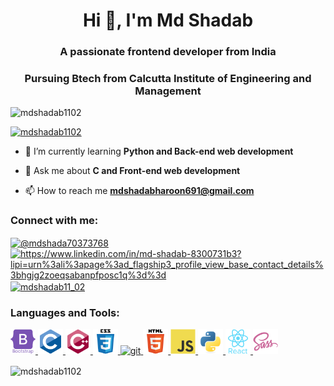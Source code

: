 <h1 align="center">Hi 👋, I'm Md Shadab</h1>
<h3 align="center">A passionate frontend developer from India</h3>
<h3 align="center">Pursuing Btech from Calcutta Institute of Engineering and Management</h3>

<p align="left"> <img src="https://komarev.com/ghpvc/?username=mdshadab1102&label=Profile%20views&color=0e75b6&style=flat" alt="mdshadab1102" /> </p>

<p align="left"> <a href="https://github.com/ryo-ma/github-profile-trophy"><img src="https://github-profile-trophy.vercel.app/?username=mdshadab1102" alt="mdshadab1102" /></a> </p>

- 🌱 I’m currently learning **Python and Back-end web development**

- 💬 Ask me about **C and Front-end web development**

- 📫 How to reach me **mdshadabharoon691@gmail.com**

<h3 align="left">Connect with me:</h3>
<p align="left">
<a href="https://twitter.com/@mdshada70373768" target="blank"><img align="center" src="https://raw.githubusercontent.com/rahuldkjain/github-profile-readme-generator/master/src/images/icons/Social/twitter.svg" alt="@mdshada70373768" height="30" width="40" /></a>
<a href="https://linkedin.com/in/https://www.linkedin.com/in/md-shadab-8300731b3?lipi=urn%3ali%3apage%3ad_flagship3_profile_view_base_contact_details%3bhgjg2zoeqsabanpfposc1q%3d%3d" target="blank"><img align="center" src="https://raw.githubusercontent.com/rahuldkjain/github-profile-readme-generator/master/src/images/icons/Social/linked-in-alt.svg" alt="https://www.linkedin.com/in/md-shadab-8300731b3?lipi=urn%3ali%3apage%3ad_flagship3_profile_view_base_contact_details%3bhgjg2zoeqsabanpfposc1q%3d%3d" height="30" width="40" /></a>
<a href="https://instagram.com/mdshadab11_02" target="blank"><img align="center" src="https://raw.githubusercontent.com/rahuldkjain/github-profile-readme-generator/master/src/images/icons/Social/instagram.svg" alt="mdshadab11_02" height="30" width="40" /></a>
</p>

<h3 align="left">Languages and Tools:</h3>
<p align="left"> <a href="https://getbootstrap.com" target="_blank" rel="noreferrer"> <img src="https://raw.githubusercontent.com/devicons/devicon/master/icons/bootstrap/bootstrap-plain-wordmark.svg" alt="bootstrap" width="40" height="40"/> </a> <a href="https://www.cprogramming.com/" target="_blank" rel="noreferrer"> <img src="https://raw.githubusercontent.com/devicons/devicon/master/icons/c/c-original.svg" alt="c" width="40" height="40"/> </a> <a href="https://www.w3schools.com/cpp/" target="_blank" rel="noreferrer"> <img src="https://raw.githubusercontent.com/devicons/devicon/master/icons/cplusplus/cplusplus-original.svg" alt="cplusplus" width="40" height="40"/> </a> <a href="https://www.w3schools.com/css/" target="_blank" rel="noreferrer"> <img src="https://raw.githubusercontent.com/devicons/devicon/master/icons/css3/css3-original-wordmark.svg" alt="css3" width="40" height="40"/> </a> <a href="https://git-scm.com/" target="_blank" rel="noreferrer"> <img src="https://www.vectorlogo.zone/logos/git-scm/git-scm-icon.svg" alt="git" width="40" height="40"/> </a> <a href="https://www.w3.org/html/" target="_blank" rel="noreferrer"> <img src="https://raw.githubusercontent.com/devicons/devicon/master/icons/html5/html5-original-wordmark.svg" alt="html5" width="40" height="40"/> </a> <a href="https://developer.mozilla.org/en-US/docs/Web/JavaScript" target="_blank" rel="noreferrer"> <img src="https://raw.githubusercontent.com/devicons/devicon/master/icons/javascript/javascript-original.svg" alt="javascript" width="40" height="40"/> </a> <a href="https://www.python.org" target="_blank" rel="noreferrer"> <img src="https://raw.githubusercontent.com/devicons/devicon/master/icons/python/python-original.svg" alt="python" width="40" height="40"/> </a> <a href="https://reactjs.org/" target="_blank" rel="noreferrer"> <img src="https://raw.githubusercontent.com/devicons/devicon/master/icons/react/react-original-wordmark.svg" alt="react" width="40" height="40"/> </a> <a href="https://sass-lang.com" target="_blank" rel="noreferrer"> <img src="https://raw.githubusercontent.com/devicons/devicon/master/icons/sass/sass-original.svg" alt="sass" width="40" height="40"/> </a> </p>

<p><img align="center" src="https://github-readme-stats.vercel.app/api/top-langs?username=mdshadab1102&show_icons=true&locale=en&layout=compact" alt="mdshadab1102" /></p>
